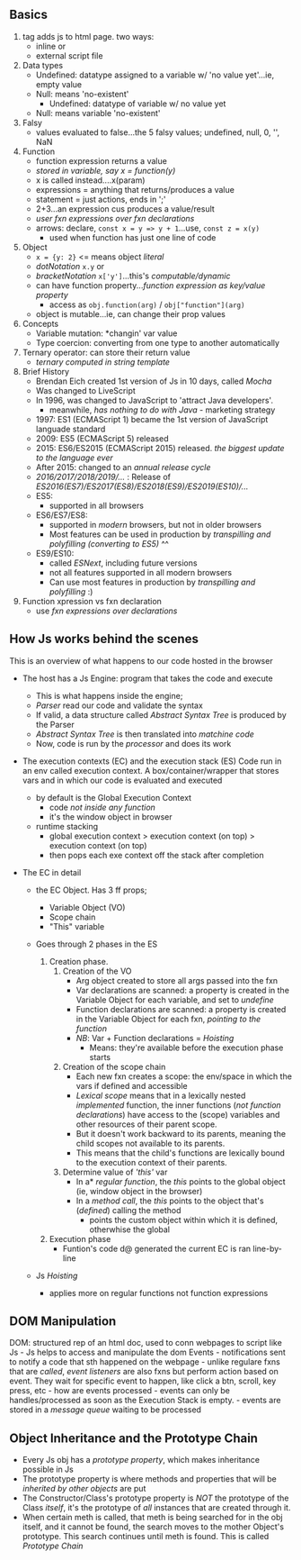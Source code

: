 ## Basics
1. <script></script> tag adds js to html page. two ways:
    - inline or
    - external script file
2. Data types
    - Undefined: datatype assigned to a variable w/ 'no value yet'...ie, empty value
    - Null: means 'no-existent'
        - Undefined: datatype of variable w/ no value yet
    - Null: means variable 'no-existent'
3. Falsy
    - values evaluated to false...the 5 falsy values; undefined, null, 0, '', NaN
4. Function
    - function expression returns a value
    - *stored in variable, say x = function(y)*
    - x is called instead....x(param)
    - expressions = anything that returns/produces a value
    - statement = just actions, ends in ';'
    - 2+3...an expression cus produces a value/result
    - *user fxn expressions over fxn declarations*
    - arrows: declare, `const x = y => y + 1`...use, `const z = x(y)`
        - used when function has just one line of code
5. Object
    - ```x = {y: 2}``` <= means object _literal_
    - _dotNotation_ `x.y` or 
    - _bracketNotation_ `x['y']`...this's _computable/dynamic_
    - can have function property...*function expression as key/value property*
        - access as `obj.function(arg)` / `obj["function"](arg)`
    - object is mutable...ie, can change their prop values
6. Concepts
    - Variable mutation: *changin' var value
    - Type coercion: converting from one type to another automatically
7. Ternary operator: can store their return value
    - *ternary computed in string template*
8. Brief History
    - Brendan Eich created 1st version of Js in 10 days, called *Mocha* 
    - Was changed to LiveScript
    - In 1996, was changed to JavaScript to 'attract Java developers'.
        - meanwhile, *has nothing to do with Java* - marketing strategy
    - 1997: ES1 (ECMAScript 1) became the 1st version of JavaScript languade standard
    - 2009: ES5 (ECMAScript 5) released
    - 2015: ES6/ES2015 (ECMAScript 2015) released. *the biggest update to the language ever*
    - After 2015: changed to an *annual release cycle*
    - *2016/2017/2018/2019/...* : Release of *ES2016(ES7)/ES2017(ES8)/ES2018(ES9)/ES2019(ES10)/...*
    - ES5: 
        - supported in all browsers
    - ES6/ES7/ES8: 
        - supported in *modern* browsers, but not in older browsers
        - Most features can be used in production by *transpilling and polyfilling (converting to ES5)* ^^
    - ES9/ES10:
        - called *ESNext*, including future versions
        - not all features supported in all modern browsers
        - Can use most features in production by *transpilling and polyfilling* :)
9. Function xpression vs fxn declaration
    - use *fxn expressions over declarations*
## How Js works behind the scenes
This is an overview of what happens to our code hosted in the browser
- The host has a Js Engine: program that takes the code and execute
    - This is what happens inside the engine;
    - *Parser* read our code and validate the syntax
    - If valid, a data structure called *Abstract Syntax Tree* is produced by the Parser
    - *Abstract Syntax Tree* is then translated into *matchine code*
    - Now, code is run by the *processor* and does its work 

- The execution contexts (EC) and the execution stack (ES)
Code run in an env called execution context. A box/container/wrapper that stores vars and in which our code is evaluated and executed 
    - by default is the Global Execution Context
        - code *not inside any function*
        - it's the window object in browser
    - runtime stacking
        - global execution context > execution context (on top) > execution context (on top)
        - then pops each exe context off the stack after completion

- The EC in detail
    - the EC Object. Has 3  ff props;
        - Variable Object (VO)
        - Scope chain
        - "This" variable
    - Goes through 2 phases in the ES
        1. Creation phase.
            1. Creation of the VO
                - Arg object created to store all args passed into the fxn
                - Var declarations are scanned: a property is created in the Variable Object for each variable, and set to *undefine*
                - Function declarations are scanned: a property is created in the Variable Object for each fxn, *pointing to the function* 
                - *NB*: Var + Function declarations = *Hoisting*
                    - Means: they're available before the execution phase starts
            2. Creation of the scope chain
                - Each new fxn creates a scope: the env/space in which the vars if defined and accessible
                - *Lexical scope* means that in a lexically nested *implemented* function, the inner functions (*not function declarations*) have access to the (scope) variables and other resources of their parent scope.
                - But it doesn't work backward to its parents, meaning the child scopes not available to its parents.
                - This means that the child's functions are lexically bound to the execution context of their parents.
            3. Determine value of *'this'* var
                - In a* *regular function*, the *this* points to the global object (ie, window object in the browser)
                - In a *method call*, the *this* points to the object that's (*defined*) calling the method
                    - points the custom object within which it is defined, otherwhise the global
        2. Execution phase
            - Funtion's code d@ generated the current EC is ran line-by-line
            
    - Js _Hoisting_
        - applies more on regular functions not function expressions


## DOM Manipulation
DOM: structured rep of an html doc, used to conn webpages to script like Js
    - Js helps to access and manipulate the dom
Events
    - notifications sent to notify a code that sth happened on the webpage
    - unlike regulare fxns that are *called*, *event listeners* are also fxns but perform action based on event. They wait for specific event to happen, like click a btn, scroll, key press, etc
    - how are events processed
        - events can only be handles/processed as soon as the Execution Stack is empty. 
        - events are stored in a *message queue* waiting to be processed 

## Object Inheritance and the Prototype Chain
- Every Js obj has a *prototype property*, which makes inheritance possible in Js
- The prototype property is where methods and properties that will be *inherited by other objects* are put
- The Constructor/Class's prototype property is *NOT* the prototype of the Class *itself*, it's the prototype of *all* instances that are created through it.
- When certain meth is called, that meth is being searched for in the obj itself, and it cannot be found, the search moves to the mother Object's prototype. This search continues until meth is found. This is called *Prototype Chain*